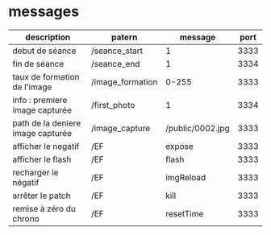 messages
=======

description                               |  patern               | message       | port |
----------------------------------------- | --------------------- | ------------- | ---- |
debut de séance                           | /seance_start         | 1             | 3333 | 
fin de séance                             | /seance_end           | 1             | 3334 |
taux de formation de l'image              | /image_formation      | 0-255         | 3333 |
info :  premiere image capturée           | /first_photo          | 1             | 3334 |
path de la deniere image capturée         | /image_capture        | /public/0002.jpg        | 3333 |
afficher le negatif                       | /EF                   | expose        | 3333 |
afficher le flash                         | /EF                   | flash         | 3333 |
recharger le négatif                      | /EF                   | imgReload     | 3333 |   
arrêter le patch                          | /EF                   | kill          | 3333 |
remise à zéro du chrono                   | /EF                   | resetTime     | 3333 |
